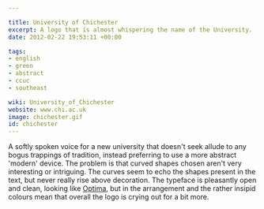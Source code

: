 ```yaml
---

title: University of Chichester
excerpt: A logo that is almost whispering the name of the University.
date: 2012-02-22 19:53:11 +00:00

tags:
- english
- green
- abstract
- ccuc
- southeast

wiki: University_of_Chichester
website: www.chi.ac.uk
image: chichester.gif
id: chichester
---
```


A softly spoken voice for a new university that doesn't seek allude to any bogus trappings of tradition, instead preferring to use a more abstract 'modern' device. The problem is that curved shapes chosen aren't very interesting or intriguing. The curves seem to echo the shapes present in the text, but never really rise above decoration. The typeface is pleasantly open and clean, looking like <a href="http://typedia.com/explore/typeface/optima/">Optima</a>, but in the arrangement and the rather insipid colours mean that overall the logo is crying out for a bit more.
